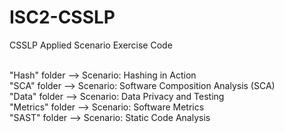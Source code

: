 # ISC2-CSSLP
CSSLP Applied Scenario Exercise Code

<br />"Hash" folder --> Scenario: Hashing in Action 
<br />"SCA" folder --> Scenario: Software Composition Analysis (SCA)
<br />"Data" folder --> Scenario: Data Privacy and Testing
<br />"Metrics" folder --> Scenario: Software Metrics 
<br />"SAST" folder --> Scenario: Static Code Analysis
